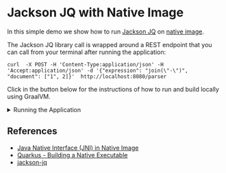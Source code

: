 # Jackson JQ with Native Image

In this simple demo we show how to run [Jackson JQ](https://github.com/eiiches/jackson-jq)
on [native image](https://www.graalvm.org/).

The Jackson JQ library call is wrapped around a REST endpoint that you can call
from your terminal after running the application:

```shell
curl  -X POST -H 'Content-Type:application/json' -H 'Accept:application/json' -d '{"expression": "join(\"-\")", "document": ["1", 2]}'  http://localhost:8080/parser 
```

Click in the button below for the instructions of how to run and build locally using 
GraalVM.

<details><summary>Running the Application</summary>
<p>

## Running the application in dev mode

You can run your application in dev mode that enables live coding using:
```shell script
./mvnw compile quarkus:dev
```

## Packaging and running the application

The application can be packaged using:
```shell script
./mvnw package
```
It produces the `jq-native-poc-1.0.0-SNAPSHOT-runner.jar` file in the `/target` directory.
Be aware that it’s not an _über-jar_ as the dependencies are copied into the `target/lib` directory.

If you want to build an _über-jar_, execute the following command:
```shell script
./mvnw package -Dquarkus.package.type=uber-jar
```

The application is now runnable using `java -jar target/jq-native-poc-1.0.0-SNAPSHOT-runner.jar`.

## Creating a native executable

You can create a native executable using: 
```shell script
./mvnw package -Pnative
```

Or, if you don't have GraalVM installed, you can run the native executable build in a container using: 
```shell script
./mvnw package -Pnative -Dquarkus.native.container-build=true
```

You can then execute your native executable with: `./target/jq-native-poc-1.0.0-SNAPSHOT-runner`

If you want to learn more about building native executables, please consult https://quarkus.io/guides/maven-tooling.html.

Guide: [https://quarkus.io/guides/rest-json](https://quarkus.io/guides/rest-json)

</p>
</details>

## References

- [ Java Native Interface (JNI) in Native Image](https://www.graalvm.org/reference-manual/native-image/JNI/)
- [Quarkus - Building a Native Executable](https://quarkus.io/guides/building-native-image)
- [jackson-jq](https://github.com/eiiches/jackson-jq)